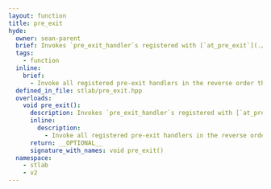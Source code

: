 ```yaml
---
layout: function
title: pre_exit
hyde:
  owner: sean-parent
  brief: Invokes `pre_exit_handler`s registered with [`at_pre_exit`](./f_at_pre_exit.html).
  tags:
    - function
  inline:
    brief:
      - Invoke all registered pre-exit handlers in the reverse order they are registered. It is safe to register additional handlers during this operation. Must be invoked exactly once prior to program exit.
  defined_in_file: stlab/pre_exit.hpp
  overloads:
    void pre_exit():
      description: Invokes `pre_exit_handler`s registered with [`at_pre_exit`](./f_at_pre_exit.html) in the reverse order they where registered.
      inline:
        description:
          - Invoke all registered pre-exit handlers in the reverse order they are registered. It is safe to register additional handlers during this operation. Must be invoked exactly once prior to program exit.
      return: __OPTIONAL__
      signature_with_names: void pre_exit()
  namespace:
    - stlab
    - v2
---
```

